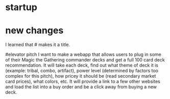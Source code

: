 # startup
# new changes
I learned that # makes it a title. 


#elevator pitch
I want to make a webapp that allows users to plug in some of their Magic the Gathering commander decks and get a full 100 card deck recommendation.  It will take each deck, find out what theme of deck it is (example: tribal, combo, artifact), power level (determined by factors too complex for this pitch), how pricey it should be (read secondary market card prices), what colors, etc.  It will provide a link to a few other websites and load the list into a buy order and be a click away from buying a new deck.